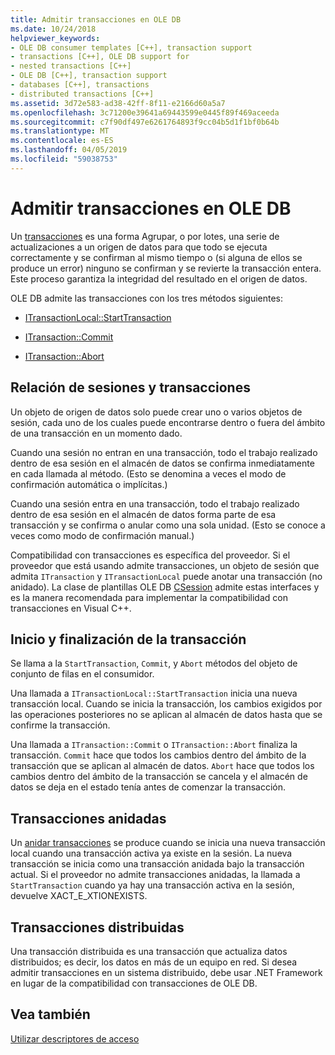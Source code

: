 ```yaml
---
title: Admitir transacciones en OLE DB
ms.date: 10/24/2018
helpviewer_keywords:
- OLE DB consumer templates [C++], transaction support
- transactions [C++], OLE DB support for
- nested transactions [C++]
- OLE DB [C++], transaction support
- databases [C++], transactions
- distributed transactions [C++]
ms.assetid: 3d72e583-ad38-42ff-8f11-e2166d60a5a7
ms.openlocfilehash: 3c71200e39641a69443599e0445f89f469aceeda
ms.sourcegitcommit: c7f90df497e6261764893f9cc04b5d1f1bf0b64b
ms.translationtype: MT
ms.contentlocale: es-ES
ms.lasthandoff: 04/05/2019
ms.locfileid: "59038753"
---
```

# <a name="supporting-transactions-in-ole-db"></a>Admitir transacciones en OLE DB

Un [transacciones](../../data/transactions-mfc-data-access.md) es una forma Agrupar, o por lotes, una serie de actualizaciones a un origen de datos para que todo se ejecuta correctamente y se confirman al mismo tiempo o (si alguna de ellos se produce un error) ninguno se confirman y se revierte la transacción entera. Este proceso garantiza la integridad del resultado en el origen de datos.

OLE DB admite las transacciones con los tres métodos siguientes:

- [ITransactionLocal::StartTransaction](/previous-versions/windows/desktop/ms709786(v=vs.85))

- [ITransaction::Commit](/previous-versions/windows/desktop/ms713008(v=vs.85))

- [ITransaction::Abort](/previous-versions/windows/desktop/ms709833(v=vs.85))

## <a name="relationship-of-sessions-and-transactions"></a>Relación de sesiones y transacciones

Un objeto de origen de datos solo puede crear uno o varios objetos de sesión, cada uno de los cuales puede encontrarse dentro o fuera del ámbito de una transacción en un momento dado.

Cuando una sesión no entran en una transacción, todo el trabajo realizado dentro de esa sesión en el almacén de datos se confirma inmediatamente en cada llamada al método. (Esto se denomina a veces el modo de confirmación automática o implícitas.)

Cuando una sesión entra en una transacción, todo el trabajo realizado dentro de esa sesión en el almacén de datos forma parte de esa transacción y se confirma o anular como una sola unidad. (Esto se conoce a veces como modo de confirmación manual.)

Compatibilidad con transacciones es específica del proveedor. Si el proveedor que está usando admite transacciones, un objeto de sesión que admita `ITransaction` y `ITransactionLocal` puede anotar una transacción (no anidado). La clase de plantillas OLE DB [CSession](../../data/oledb/csession-class.md) admite estas interfaces y es la manera recomendada para implementar la compatibilidad con transacciones en Visual C++.

## <a name="starting-and-ending-the-transaction"></a>Inicio y finalización de la transacción

Se llama a la `StartTransaction`, `Commit`, y `Abort` métodos del objeto de conjunto de filas en el consumidor.

Una llamada a `ITransactionLocal::StartTransaction` inicia una nueva transacción local. Cuando se inicia la transacción, los cambios exigidos por las operaciones posteriores no se aplican al almacén de datos hasta que se confirme la transacción.

Una llamada a `ITransaction::Commit` o `ITransaction::Abort` finaliza la transacción. `Commit` hace que todos los cambios dentro del ámbito de la transacción que se aplican al almacén de datos. `Abort` hace que todos los cambios dentro del ámbito de la transacción se cancela y el almacén de datos se deja en el estado tenía antes de comenzar la transacción.

## <a name="nested-transactions"></a>Transacciones anidadas

Un [anidar transacciones](/previous-versions/windows/desktop/ms716985(v=vs.85)) se produce cuando se inicia una nueva transacción local cuando una transacción activa ya existe en la sesión. La nueva transacción se inicia como una transacción anidada bajo la transacción actual. Si el proveedor no admite transacciones anidadas, la llamada a `StartTransaction` cuando ya hay una transacción activa en la sesión, devuelve XACT_E_XTIONEXISTS.

## <a name="distributed-transactions"></a>Transacciones distribuidas

Una transacción distribuida es una transacción que actualiza datos distribuidos; es decir, los datos en más de un equipo en red. Si desea admitir transacciones en un sistema distribuido, debe usar .NET Framework en lugar de la compatibilidad con transacciones de OLE DB.

## <a name="see-also"></a>Vea también

[Utilizar descriptores de acceso](../../data/oledb/using-accessors.md)